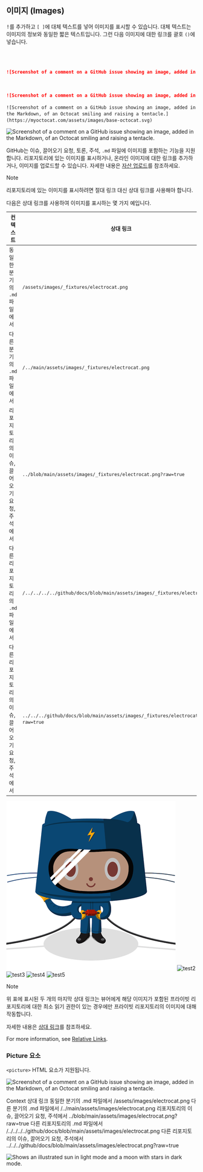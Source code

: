 ## 이미지 (Images)

<kbd>!</kbd>를 추가하고 `[ ]`에 대체 텍스트를 넣어 이미지를 표시할 수 있습니다. 대체 텍스트는 이미지의 정보와 동일한 짧은 텍스트입니다. 그런 다음 이미지에 대한 링크를 괄호 `()`에 넣습니다.

<div style="overflow-x: auto; white-space: pre-wrap;">

```markdown
![Screenshot of a comment on a GitHub issue showing an image, added in the Markdown, of an Octocat smiling and raising a tentacle.](https://myoctocat.com/assets/images/base-octocat.svg)`  
```

</div>

```markdown
![Screenshot of a comment on a GitHub issue showing an image, added in the Markdown, of an Octocat smiling and raising a tentacle.](https://myoctocat.com/assets/images/base-octocat.svg)`  
```

`![Screenshot of a comment on a GitHub issue showing an image, added in the Markdown, of an Octocat smiling and raising a tentacle.](https://myoctocat.com/assets/images/base-octocat.svg)`

![Screenshot of a comment on a GitHub issue showing an image, added in the Markdown, of an Octocat smiling and raising a tentacle.](https://myoctocat.com/assets/images/base-octocat.svg)

GitHub는 이슈, 끌어오기 요청, 토론, 주석, `.md` 파일에 이미지를 포함하는 기능을 지원합니다. 리포지토리에 있는 이미지를 표시하거나, 온라인 이미지에 대한 링크를 추가하거나, 이미지를 업로드할 수 있습니다. 자세한 내용은 [자산 업로드](https://docs.github.com/ko/get-started/writing-on-github/getting-started-with-writing-and-formatting-on-github/basic-writing-and-formatting-syntax#uploading-assets)를 참조하세요.

> [!NOTE]  
> 리포지토리에 있는 이미지를 표시하려면 절대 링크 대신 상대 링크를 사용해야 합니다.

다음은 상대 링크를 사용하여 이미지를 표시하는 몇 가지 예입니다.

| 컨텍스트 | 상대 링크 |
| ------ | -------- |
| 동일한 분기의 `.md` 파일에서 | `/assets/images/_fixtures/electrocat.png` |
| 다른 분기의 `.md`파일에서 | `/../main/assets/images/_fixtures/electrocat.png` |
| 리포지토리의 이슈, 끌어오기 요청, 주석에서 | `../blob/main/assets/images/_fixtures/electrocat.png?raw=true` |
| 다른 리포지토리의 `.md` 파일에서 | `/../../../../github/docs/blob/main/assets/images/_fixtures/electrocat.png` |
| 다른 리포지토리의 이슈, 끌어오기 요청, 주석에서 | `../../../github/docs/blob/main/assets/images/_fixtures/electrocat.png?raw=true` |

![test1](/assets/images/_fixtures/electrocat.png)
![test2](/../main/assets/images/_fixtures/electrocat.png)
![test3](../blob/main/assets/images/_fixtures/electrocat.png?raw=true)
![test4](/../../../../github/docs/blob/main/assets/images/_fixtures/electrocat.png)
![test5](../../../github/docs/blob/main/assets/images/_fixtures/electrocat.png?raw=true)

> [!NOTE]  
> 위 표에 표시된 두 개의 마지막 상대 링크는 뷰어에게 해당 이미지가 포함된 프라이빗 리포지토리에 대한 최소 읽기 권한이 있는 경우에만 프라이빗 리포지토리의 이미지에 대해 작동합니다.

자세한 내용은 [상대 링크](https://docs.github.com/ko/get-started/writing-on-github/getting-started-with-writing-and-formatting-on-github/basic-writing-and-formatting-syntax#relative-links)를 참조하세요.

For more information, see [Relative Links](#relative-links).

### Picture 요소

`<picture>` HTML 요소가 지원됩니다.










![Screenshot of a comment on a GitHub issue showing an image, added in the Markdown, of an Octocat smiling and raising a tentacle.](https://myoctocat.com/assets/images/base-octocat.svg)


Context	상대 링크
동일한 분기의 .md 파일에서	/assets/images/electrocat.png
다른 분기의 .md 파일에서	/../main/assets/images/electrocat.png
리포지토리의 이슈, 끌어오기 요청, 주석에서	../blob/main/assets/images/electrocat.png?raw=true
다른 리포지토리의 .md 파일에서	/../../../../github/docs/blob/main/assets/images/electrocat.png
다른 리포지토리의 이슈, 끌어오기 요청, 주석에서	../../../github/docs/blob/main/assets/images/electrocat.png?raw=true

<picture>
  <source media="(prefers-color-scheme: dark)" srcset="https://user-images.githubusercontent.com/25423296/163456776-7f95b81a-f1ed-45f7-b7ab-8fa810d529fa.png">
  <source media="(prefers-color-scheme: light)" srcset="https://user-images.githubusercontent.com/25423296/163456779-a8556205-d0a5-45e2-ac17-42d089e3c3f8.png">
  <img alt="Shows an illustrated sun in light mode and a moon with stars in dark mode." src="https://user-images.githubusercontent.com/25423296/163456779-a8556205-d0a5-45e2-ac17-42d089e3c3f8.png">
</picture>